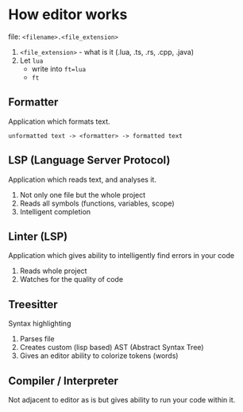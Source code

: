 # How editor works

file: `<filename>.<file_extension>`

1. `<file_extension>` - what is it (.lua, .ts, .rs, .cpp, .java)
2. Let `lua`
   - write into `ft=lua`
   - `ft`

## Formatter

Application which formats text.

`unformatted text -> <formatter> -> formatted text`

## LSP (Language Server Protocol)

Application which reads text, and analyses it.

1. Not only one file but the whole project
2. Reads all symbols (functions, variables, scope)
3. Intelligent completion

## Linter (LSP)

Application which gives ability to intelligently find errors in your code

1. Reads whole project
2. Watches for the quality of code

## Treesitter

Syntax highlighting

1. Parses file
2. Creates custom (lisp based) AST (Abstract Syntax Tree)
3. Gives an editor ability to colorize tokens (words)

## Compiler / Interpreter

Not adjacent to editor as is but gives ability to run your code within it.
